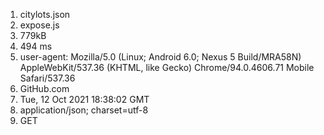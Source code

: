 1. citylots.json
2. expose.js
3. 779kB
4. 494 ms
5. user-agent: Mozilla/5.0 (Linux; Android 6.0; Nexus 5 Build/MRA58N) AppleWebKit/537.36 (KHTML, like Gecko) Chrome/94.0.4606.71 Mobile Safari/537.36
6. GitHub.com
7. Tue, 12 Oct 2021 18:38:02 GMT
8. application/json; charset=utf-8
9. GET 
